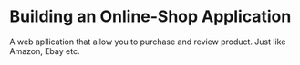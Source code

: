 # Building an Online-Shop Application

A web apllication that allow you to purchase and review product. Just like Amazon, Ebay etc.
